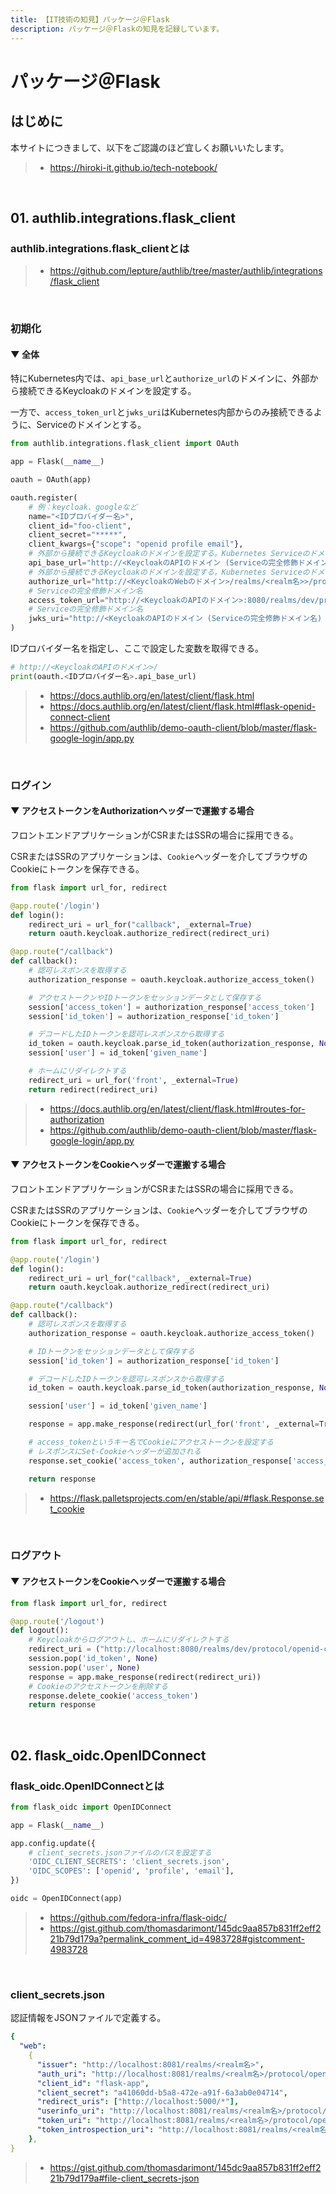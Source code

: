 ```yaml
---
title: 【IT技術の知見】パッケージ＠Flask
description: パッケージ＠Flaskの知見を記録しています。
---
```


# パッケージ＠Flask

## はじめに

本サイトにつきまして、以下をご認識のほど宜しくお願いいたします。

> - https://hiroki-it.github.io/tech-notebook/

<br>

## 01. authlib.integrations.flask_client

### authlib.integrations.flask_clientとは

> - https://github.com/lepture/authlib/tree/master/authlib/integrations/flask_client

<br>

### 初期化

#### ▼ 全体

特にKubernetes内では、`api_base_url`と`authorize_url`のドメインに、外部から接続できるKeycloakのドメインを設定する。

一方で、`access_token_url`と`jwks_uri`はKubernetes内部からのみ接続できるように、Serviceのドメインとする。

```python
from authlib.integrations.flask_client import OAuth

app = Flask(__name__)

oauth = OAuth(app)

oauth.register(
    # 例：keycloak、googleなど
    name="<IDプロバイダー名>",
    client_id="foo-client",
    client_secret="*****",
    client_kwargs={"scope": "openid profile email"},
    # 外部から接続できるKeycloakのドメインを設定する。Kubernetes Serviceのドメインではダメ。
    api_base_url="http://<KeycloakのAPIのドメイン (Serviceの完全修飾ドメイン名) >/",
    # 外部から接続できるKeycloakのドメインを設定する。Kubernetes Serviceのドメインではダメ。
    authorize_url="http://<KeycloakのWebのドメイン>/realms/<realm名>>/protocol/openid-connect/auth",
    # Serviceの完全修飾ドメイン名
    access_token_url="http://<KeycloakのAPIのドメイン>:8080/realms/dev/protocol/openid-connect/token",
    # Serviceの完全修飾ドメイン名
    jwks_uri="http://<KeycloakのAPIのドメイン (Serviceの完全修飾ドメイン名) >:8080/realms/dev/protocol/openid-connect/certs"
)
```

IDプロバイダー名を指定し、ここで設定した変数を取得できる。

```python
# http://<KeycloakのAPIのドメイン>/
print(oauth.<IDプロバイダー名>.api_base_url)
```

> - https://docs.authlib.org/en/latest/client/flask.html
> - https://docs.authlib.org/en/latest/client/flask.html#flask-openid-connect-client
> - https://github.com/authlib/demo-oauth-client/blob/master/flask-google-login/app.py

<br>

### ログイン

#### ▼ アクセストークンをAuthorizationヘッダーで運搬する場合

フロントエンドアプリケーションがCSRまたはSSRの場合に採用できる。

CSRまたはSSRのアプリケーションは、`Cookie`ヘッダーを介してブラウザのCookieにトークンを保存できる。

```python
from flask import url_for, redirect

@app.route('/login')
def login():
    redirect_uri = url_for("callback", _external=True)
    return oauth.keycloak.authorize_redirect(redirect_uri)

@app.route("/callback")
def callback():
    # 認可レスポンスを取得する
    authorization_response = oauth.keycloak.authorize_access_token()

    # アクセストークンやIDトークンをセッションデータとして保存する
    session['access_token'] = authorization_response['access_token']
    session['id_token'] = authorization_response['id_token']

    # デコードしたIDトークンを認可レスポンスから取得する
    id_token = oauth.keycloak.parse_id_token(authorization_response, None)
    session['user'] = id_token['given_name']

    # ホームにリダイレクトする
    redirect_uri = url_for('front', _external=True)
    return redirect(redirect_uri)
```

> - https://docs.authlib.org/en/latest/client/flask.html#routes-for-authorization
> - https://github.com/authlib/demo-oauth-client/blob/master/flask-google-login/app.py

#### ▼ アクセストークンをCookieヘッダーで運搬する場合

フロントエンドアプリケーションがCSRまたはSSRの場合に採用できる。

CSRまたはSSRのアプリケーションは、`Cookie`ヘッダーを介してブラウザのCookieにトークンを保存できる。

```python
from flask import url_for, redirect

@app.route('/login')
def login():
    redirect_uri = url_for("callback", _external=True)
    return oauth.keycloak.authorize_redirect(redirect_uri)

@app.route("/callback")
def callback():
    # 認可レスポンスを取得する
    authorization_response = oauth.keycloak.authorize_access_token()

    # IDトークンをセッションデータとして保存する
    session['id_token'] = authorization_response['id_token']

    # デコードしたIDトークンを認可レスポンスから取得する
    id_token = oauth.keycloak.parse_id_token(authorization_response, None)

    session['user'] = id_token['given_name']

    response = app.make_response(redirect(url_for('front', _external=True)))

    # access_tokenというキー名でCookieにアクセストークンを設定する
    # レスポンスにSet-Cookieヘッダーが追加される
    response.set_cookie('access_token', authorization_response['access_token'])

    return response
```

> - https://flask.palletsprojects.com/en/stable/api/#flask.Response.set_cookie

<br>

### ログアウト

#### ▼ アクセストークンをCookieヘッダーで運搬する場合

```python
from flask import url_for, redirect

@app.route('/logout')
def logout():
    # Keycloakからログアウトし、ホームにリダイレクトする
    redirect_uri = ("http://localhost:8080/realms/dev/protocol/openid-connect/logout?id_token_hint=%s&post_logout_redirect_uri=%s" % (session.get('id_token', ''), url_for("home", _external=True)))
    session.pop('id_token', None)
    session.pop('user', None)
    response = app.make_response(redirect(redirect_uri))
    # Cookieのアクセストークンを削除する
    response.delete_cookie('access_token')
    return response
```

<br>

## 02. flask_oidc.OpenIDConnect

### flask_oidc.OpenIDConnectとは

```python
from flask_oidc import OpenIDConnect

app = Flask(__name__)

app.config.update({
    # client_secrets.jsonファイルのパスを設定する
    'OIDC_CLIENT_SECRETS': 'client_secrets.json',
    'OIDC_SCOPES': ['openid', 'profile', 'email'],
})

oidc = OpenIDConnect(app)
```

> - https://github.com/fedora-infra/flask-oidc/
> - https://gist.github.com/thomasdarimont/145dc9aa857b831ff2eff221b79d179a?permalink_comment_id=4983728#gistcomment-4983728

<br>

### client_secrets.json

認証情報をJSONファイルで定義する。

```yaml
{
  "web":
    {
      "issuer": "http://localhost:8081/realms/<realm名>",
      "auth_uri": "http://localhost:8081/realms/<realm名>/protocol/openid-connect/auth",
      "client_id": "flask-app",
      "client_secret": "a41060dd-b5a8-472e-a91f-6a3ab0e04714",
      "redirect_uris": ["http://localhost:5000/*"],
      "userinfo_uri": "http://localhost:8081/realms/<realm名>/protocol/openid-connect/userinfo",
      "token_uri": "http://localhost:8081/realms/<realm名>/protocol/openid-connect/token",
      "token_introspection_uri": "http://localhost:8081/realms/<realm名>/protocol/openid-connect/token/introspect",
    },
}
```

> - https://gist.github.com/thomasdarimont/145dc9aa857b831ff2eff221b79d179a#file-client_secrets-json

<br>
